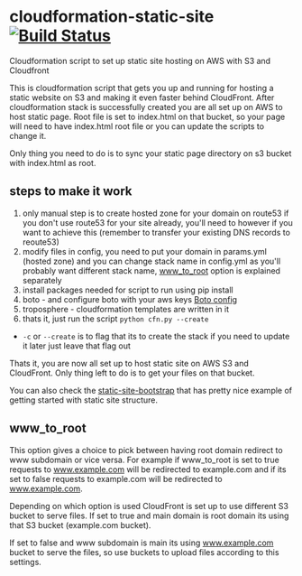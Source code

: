 # cloudformation-static-site [![Build Status](https://travis-ci.org/EastCoastProduct/cloudformation-static-site.png)](https://travis-ci.org/EastCoastProduct/cloudformation-static-site)
Cloudformation script to set up static site hosting on AWS with S3 and Cloudfront

This is cloudformation script that gets you up and running for hosting a static website on S3 and making it even faster behind CloudFront. After cloudformation stack is successfully created you are all set up on AWS to host static page. Root file is set to index.html on that bucket, so your page will need to have index.html root file or you can update the scripts to change it.

Only thing you need to do  is to sync your static page directory on s3 bucket with index.html as root.

## steps to make it work

1. only manual step is to create hosted zone for your domain on route53 if you don't use route53 for your site already, you'll need to however if you want to achieve this (remember to transfer your existing DNS records to reoute53)
2. modify files in config, you need to put your domain in params.yml (hosted zone) and you can change stack name in config.yml as you'll probably want different stack name, [www_to_root](#www_to_root) option is explained separately
3. install packages needed for script to run using pip install <package>
  1. boto - and configure boto with your aws keys [Boto config](http://boto.readthedocs.org/en/latest/boto_config_tut.html)
  2. troposphere - cloudformation templates are written in it
4. thats it, just run the script `python cfn.py --create`
  * `-c` or `--create` is to flag that its to create the stack if you need to update it later just leave that flag out

Thats it, you are now all set up to host static site on AWS S3 and CloudFront. Only thing left to do is to get your files on that bucket.

You can also check the [static-site-bootstrap](https://github.com/EastCoastProduct/static-site-bootstrap) that has pretty nice example of getting started with static site structure.

## www_to_root<a name="www_to_root"></a>

This option gives a choice to pick between having root domain redirect to www subdomain or vice versa. For example if www_to_root is set to true requests to www.example.com will be redirected to example.com and if its set to false requests to example.com will be redirected to www.example.com.

Depending on which option is used CloudFront is set up to use different S3 bucket to serve files. If set to true and main domain is root domain its using that S3 bucket (example.com bucket).

If set to false and www subdomain is main its using www.example.com bucket to serve the files, so use buckets to upload files according to this settings.
